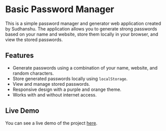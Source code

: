 # Basic Password Manager

This is a simple password manager and generator web application created by Sudhanshu. The application allows you to generate strong passwords based on your name and website, store them locally in your browser, and view the stored passwords.

## Features

- Generate passwords using a combination of your name, website, and random characters.
- Store generated passwords locally using `localStorage`.
- View and manage stored passwords.
- Responsive design with a purple and orange theme.
- Works with and without internet access.

## Live Demo

You can see a live demo of the project [here](https://github.com/Basic-Password-Manager).
